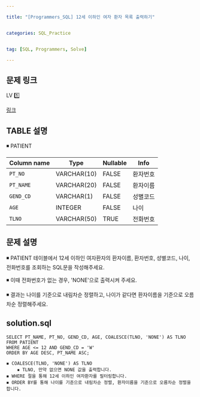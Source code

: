 ```yaml
---

title: "[Programmers_SQL] 12세 이하인 여자 환자 목록 출력하기"


categories: SQL_Practice


tag: [SQL, Programmers, Solve]

---
```


## 문제 링크

LV 1️⃣ 

[링크](https://school.programmers.co.kr/learn/courses/30/lessons/132201)

## TABLE 설명

◾ PATIENT

|Column name|Type|Nullable|Info|
|-|-|-|-|
|`PT_NO`|VARCHAR(10)|FALSE|환자번호|
|`PT_NAME`|VARCHAR(20)|FALSE|환자이름|
|`GEND_CD`|VARCHAR(1)|FALSE|성별코드|
|`AGE`|INTEGER|FALSE|나이|
|`TLNO`|VARCHAR(50)|TRUE|전화번호|

## 문제 설명

◾ PATIENT 테이블에서 12세 이하인 여자환자의 환자이름, 환자번호, 성별코드, 나이, 전화번호를 조회하는 SQL문을 작성해주세요. 

◾ 이때 전화번호가 없는 경우, 'NONE'으로 출력시켜 주세요. 

◾ 결과는 나이를 기준으로 내림차순 정렬하고, 나이가 같다면 환자이름을 기준으로 오름차순 정렬해주세요. 

## solution.sql
    SELECT PT_NAME, PT_NO, GEND_CD, AGE, COALESCE(TLNO, 'NONE') AS TLNO
    FROM PATIENT
    WHERE AGE <= 12 AND GEND_CD = 'W'
    ORDER BY AGE DESC, PT_NAME ASC;

```
◾ COALESCE(TLNO, 'NONE') AS TLNO
    ▪ TLNO, 만약 없으면 NONE 값을 출력합니다. 
◾ WHERE 절을 통해 12세 이하인 여자환자를 필터링합니다. 
◾ ORDER BY를 통해 나이를 기준으로 내림차순 정렬, 환자이름을 기준으로 오름차순 정렬을 합니다. 
```